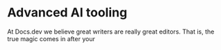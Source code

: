 # Advanced AI tooling

At Docs.dev we believe great writers are really great editors. That is, the true magic comes in after your
